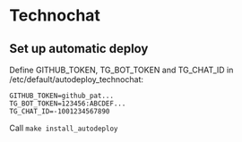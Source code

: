 # Technochat

## Set up automatic deploy
Define GITHUB_TOKEN, TG_BOT_TOKEN and TG_CHAT_ID in /etc/default/autodeploy_technochat:
```
GITHUB_TOKEN=github_pat...
TG_BOT_TOKEN=123456:ABCDEF...
TG_CHAT_ID=-1001234567890
```

Call `make install_autodeploy`
